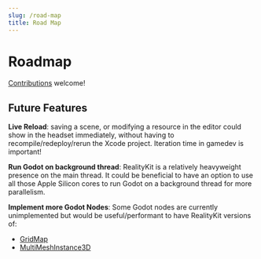 ```yaml
---
slug: /road-map
title: Road Map
---
```


# Roadmap

[Contributions](https://github.com/kevinw/GodotVision) welcome!

## Future Features

**Live Reload**: saving a scene, or modifying a resource in the editor could show in the headset immediately, without having to recompile/redeploy/rerun the Xcode project. Iteration time in gamedev is important!

**Run Godot on background thread**: RealityKit is a relatively heavyweight presence on the main thread. It could be beneficial to have an option to use all those Apple Silicon cores to run Godot on a background thread for more parallelism.

**Implement more Godot Nodes**: Some Godot nodes are currently unimplemented but would be useful/performant to have RealityKit versions of:

- [GridMap](https://docs.godotengine.org/en/stable/tutorials/3d/using_gridmaps.html)
- [MultiMeshInstance3D](https://docs.godotengine.org/en/stable/classes/class_multimeshinstance3d.html)